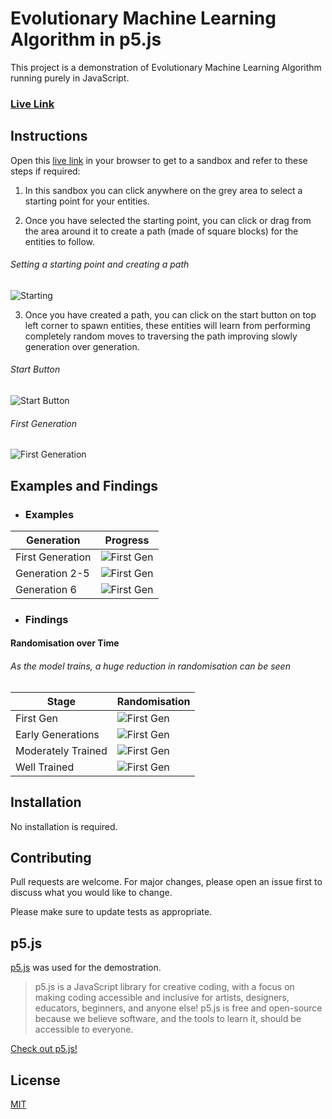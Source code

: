 # Evolutionary Machine Learning Algorithm in p5.js

This project is a demonstration of Evolutionary Machine Learning Algorithm running purely in JavaScript.

### [Live Link](https://harjotsingh8.github.io/machine-learning-p5/)

## Instructions

Open this [live link](https://harjotsingh8.github.io/machine-learning-p5/) in your browser to get to a sandbox and refer to these steps if required:

1. In this sandbox you can click anywhere on the grey area to select a starting point for your entities.

2. Once you have selected the starting point, you can click or drag from the area around it to create a path (made of square blocks) for the entities to follow.

###### Setting a starting point and creating a path

![Starting](/Media/Demo.gif)

3. Once you have created a path, you can click on the start button on top left corner to spawn entities, these entities will learn from performing completely random moves to traversing the path improving slowly generation over generation.

###### Start Button

![Start Button](/Media/StartButton.png)

###### First Generation

![First Generation](/Media/Demo1_FirstGen.gif)

## Examples and Findings

- ### Examples

| Generation       | Progress                                        |
| ---------------- | ----------------------------------------------- |
| First Generation | ![First Gen](/Media/Demo1_FirstGen.gif)         |
| Generation 2-5   | ![First Gen](/Media/Demo1_IntermediateGens.gif) |
| Generation 6     | ![First Gen](/Media/Demo1_6thGen.gif)           |

- ### Findings

#### Randomisation over Time

###### As the model trains, a huge reduction in randomisation can be seen

| Stage              | Randomisation                                    |
| ------------------ | ------------------------------------------------ |
| First Gen          | ![First Gen](/Media/Randomisation_Beginning.png) |
| Early Generations  | ![First Gen](/Media/Randomisation_Early.png)     |
| Moderately Trained | ![First Gen](/Media/Randomisation_Mid.png)       |
| Well Trained       | ![First Gen](/Media/Randomisation_Final.png)     |

## Installation

No installation is required.

## Contributing

Pull requests are welcome. For major changes, please open an issue first to discuss what you would like to change.

Please make sure to update tests as appropriate.

## p5.js

[p5.js](https://p5js.org) was used for the demostration.

> p5.js is a JavaScript library for creative coding, with a focus on making coding accessible and inclusive for artists, designers, educators, beginners, and anyone else! p5.js is free and open-source because we believe software, and the tools to learn it, should be accessible to everyone.

[Check out p5.js!](https://p5js.org)

## License

[MIT](https://choosealicense.com/licenses/mit/)
